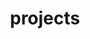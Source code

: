 ---
title: projects
description: Discover what others are building, gain ideas, get inspired.
link: /projects
image: "/media/images/categories/projects-home.jpg"
---